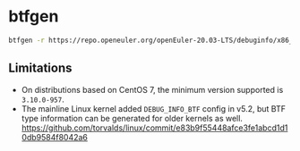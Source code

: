 # btfgen

```bash
btfgen -r https://repo.openeuler.org/openEuler-20.03-LTS/debuginfo/x86_64/Packages/
```

## Limitations

- On distributions based on CentOS 7, the minimum version supported is `3.10.0-957`.
- The mainline Linux kernel added `DEBUG_INFO_BTF` config in v5.2, but BTF type information can be generated for older kernels as well. https://github.com/torvalds/linux/commit/e83b9f55448afce3fe1abcd1d10db9584f8042a6
